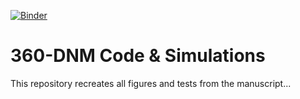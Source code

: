 [![Binder](https://mybinder.org/badge_logo.svg)](
https://gesis.mybinder.org/v2/gh/benf360DNM/360DNM_code/HEAD?labpath=notebooks%2FFigure1_architecture.ipynb)

# 360-DNM Code & Simulations
This repository recreates all figures and tests from the manuscript...
